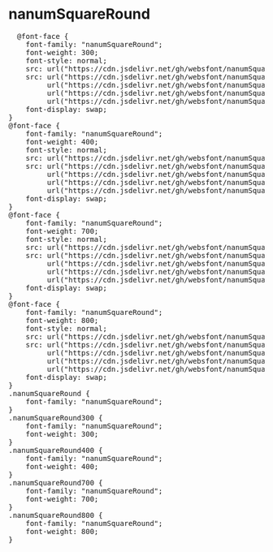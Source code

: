 # nanumSquareRound

<pre>
  @font-face {
    font-family: "nanumSquareRound";
    font-weight: 300;
    font-style: normal;
    src: url("https://cdn.jsdelivr.net/gh/websfont/nanumSquareRound/nanumSquareRound-Light.eot");
    src: url("https://cdn.jsdelivr.net/gh/websfont/nanumSquareRound/nanumSquareRound-Light.eot?#iefix") format("embedded-opentype"),
         url("https://cdn.jsdelivr.net/gh/websfont/nanumSquareRound/nanumSquareRound-Light.woff2") format("woff2"),
         url("https://cdn.jsdelivr.net/gh/websfont/nanumSquareRound/nanumSquareRound-Light.woff") format("woff"),
         url("https://cdn.jsdelivr.net/gh/websfont/nanumSquareRound/nanumSquareRound-Light.ttf") format("truetype");
    font-display: swap;
}
@font-face {
    font-family: "nanumSquareRound";
    font-weight: 400;
    font-style: normal;
    src: url("https://cdn.jsdelivr.net/gh/websfont/nanumSquareRound/nanumSquareRound-Regular.eot");
    src: url("https://cdn.jsdelivr.net/gh/websfont/nanumSquareRound/nanumSquareRound-Regular.eot?#iefix") format("embedded-opentype"),
         url("https://cdn.jsdelivr.net/gh/websfont/nanumSquareRound/nanumSquareRound-Regular.woff2") format("woff2"),
         url("https://cdn.jsdelivr.net/gh/websfont/nanumSquareRound/nanumSquareRound-Regular.woff") format("woff"),
         url("https://cdn.jsdelivr.net/gh/websfont/nanumSquareRound/nanumSquareRound-Regular.ttf") format("truetype");
    font-display: swap;
}
@font-face {
    font-family: "nanumSquareRound";
    font-weight: 700;
    font-style: normal;
    src: url("https://cdn.jsdelivr.net/gh/websfont/nanumSquareRound/nanumSquareRound-Bold.eot");
    src: url("https://cdn.jsdelivr.net/gh/websfont/nanumSquareRound/nanumSquareRound-Bold.eot?#iefix") format("embedded-opentype"),
         url("https://cdn.jsdelivr.net/gh/websfont/nanumSquareRound/nanumSquareRound-Bold.woff2") format("woff2"),
         url("https://cdn.jsdelivr.net/gh/websfont/nanumSquareRound/nanumSquareRound-Bold.woff") format("woff"),
         url("https://cdn.jsdelivr.net/gh/websfont/nanumSquareRound/nanumSquareRound-Bold.ttf") format("truetype");
    font-display: swap;
}
@font-face {
    font-family: "nanumSquareRound";
    font-weight: 800;
    font-style: normal;
    src: url("https://cdn.jsdelivr.net/gh/websfont/nanumSquareRound/nanumSquareRound-ExtraBold.eot");
    src: url("https://cdn.jsdelivr.net/gh/websfont/nanumSquareRound/nanumSquareRound-ExtraBold.eot?#iefix") format("embedded-opentype"),
         url("https://cdn.jsdelivr.net/gh/websfont/nanumSquareRound/nanumSquareRound-ExtraBold.woff2") format("woff2"),
         url("https://cdn.jsdelivr.net/gh/websfont/nanumSquareRound/nanumSquareRound-ExtraBold.woff") format("woff"),
         url("https://cdn.jsdelivr.net/gh/websfont/nanumSquareRound/nanumSquareRound-ExtraBold.ttf") format("truetype");
    font-display: swap;
}
.nanumSquareRound {
    font-family: "nanumSquareRound";
}
.nanumSquareRound300 {
    font-family: "nanumSquareRound";
    font-weight: 300;
}
.nanumSquareRound400 {
    font-family: "nanumSquareRound";
    font-weight: 400;
}
.nanumSquareRound700 {
    font-family: "nanumSquareRound";
    font-weight: 700;
}
.nanumSquareRound800 {
    font-family: "nanumSquareRound";
    font-weight: 800;
}
</pre>
